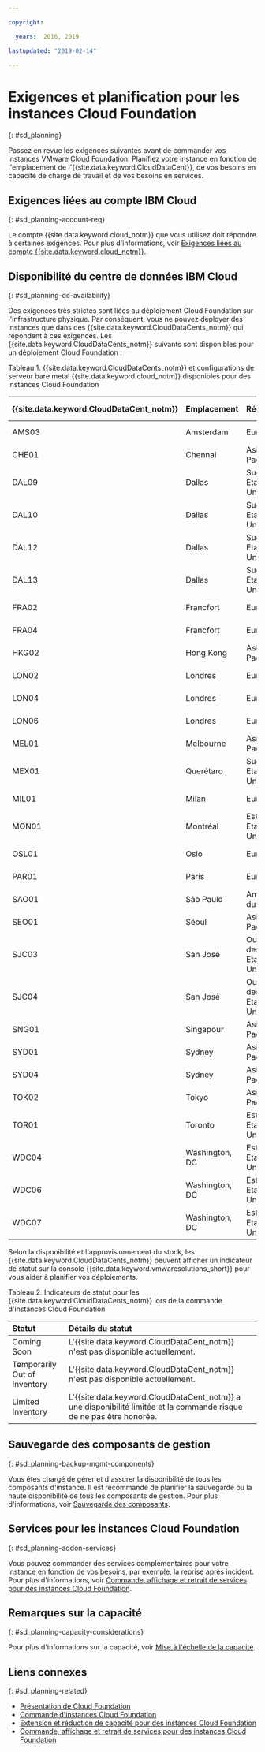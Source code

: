 ```yaml
---

copyright:

  years:  2016, 2019

lastupdated: "2019-02-14"

---
```


# Exigences et planification pour les instances Cloud Foundation
{: #sd_planning}

Passez en revue les exigences suivantes avant de commander vos instances VMware Cloud Foundation. Planifiez votre instance en fonction de l'emplacement de l'{{site.data.keyword.CloudDataCent}}, de vos besoins en capacité de charge de travail et de vos besoins en services.

## Exigences liées au compte IBM Cloud
{: #sd_planning-account-req}

Le compte {{site.data.keyword.cloud_notm}} que vous utilisez doit répondre à certaines exigences. Pour plus d'informations, voir [Exigences liées au compte {{site.data.keyword.cloud_notm}}](/docs/services/vmwaresolutions/vmonic?topic=vmware-solutions-slaccountrequirement).

## Disponibilité du centre de données IBM Cloud
{: #sd_planning-dc-availability}

Des exigences très strictes sont liées au déploiement Cloud Foundation sur l'infrastructure physique. Par conséquent, vous ne pouvez déployer des instances que dans des {{site.data.keyword.CloudDataCents_notm}} qui répondent à ces exigences. Les {{site.data.keyword.CloudDataCents_notm}} suivants sont disponibles pour un déploiement Cloud Foundation :

Tableau 1. {{site.data.keyword.CloudDataCents_notm}} et configurations de serveur bare metal {{site.data.keyword.cloud_notm}} disponibles pour des instances Cloud Foundation

| {{site.data.keyword.CloudDataCent_notm}} | Emplacement | Région | Configurations de serveur |
|:----------------------|:---------|:-------|:----------------------|
| AMS03 | Amsterdam | Europe | Skylake, Broadwell |
| CHE01 | Chennai | Asie-Pacifique | Skylake, Broadwell |
| DAL09 | Dallas | Sud des Etats-Unis | Skylake, Broadwell |
| DAL10 | Dallas | Sud des Etats-Unis | Skylake, Broadwell |
| DAL12 | Dallas | Sud des Etats-Unis | Skylake, Broadwell |
| DAL13 | Dallas | Sud des Etats-Unis | Skylake, Broadwell |
| FRA02 | Francfort | Europe | Skylake, Broadwell |
| FRA04 | Francfort | Europe | Skylake, Broadwell |
| HKG02 | Hong Kong | Asie-Pacifique | Skylake, Broadwell |
| LON02 | Londres | Europe | Skylake, Broadwell |
| LON04 | Londres | Europe | Skylake, Broadwell |
| LON06 | Londres | Europe | Skylake, Broadwell |
| MEL01 | Melbourne | Asie-Pacifique | Skylake, Broadwell |
| MEX01 | Querétaro | Sud des Etats-Unis | Skylake, Broadwell |
| MIL01 | Milan | Europe | Skylake, Broadwell |
| MON01 | Montréal | Est des Etats-Unis | Skylake, Broadwell |
| OSL01 | Oslo | Europe | Skylake, Broadwell |
| PAR01 | Paris | Europe | Skylake, Broadwell |
| SAO01 | São Paulo | Amérique du Sud | Skylake, Broadwell |
| SEO01 | Séoul | Asie-Pacifique | Skylake, Broadwell |
| SJC03 | San José | Ouest des Etats-Unis | Skylake, Broadwell |
| SJC04 | San José | Ouest des Etats-Unis | Skylake, Broadwell |
| SNG01 | Singapour | Asie-Pacifique | Skylake, Broadwell |
| SYD01 | Sydney | Asie-Pacifique | Skylake, Broadwell |
| SYD04 | Sydney | Asie-Pacifique | Skylake, Broadwell |
| TOK02 | Tokyo | Asie-Pacifique | Skylake, Broadwell |
| TOR01 | Toronto | Est des Etats-Unis | Skylake, Broadwell |
| WDC04 | Washington, DC | Est des Etats-Unis | Skylake, Broadwell |
| WDC06 | Washington, DC | Est des Etats-Unis | Skylake, Broadwell |
| WDC07 | Washington, DC | Est des Etats-Unis | Skylake, Broadwell |

Selon la disponibilité et l'approvisionnement du stock, les {{site.data.keyword.CloudDataCents_notm}} peuvent afficher un indicateur de statut sur la console {{site.data.keyword.vmwaresolutions_short}} pour vous aider à planifier vos déploiements.

Tableau 2. Indicateurs de statut pour les {{site.data.keyword.CloudDataCents_notm}} lors de la commande d'instances Cloud Foundation

| Statut | Détails du statut |
|:------------------------------|:--------------------------------------------------|
| Coming Soon                   | L'{{site.data.keyword.CloudDataCent_notm}} n'est pas disponible actuellement. |
| Temporarily Out of Inventory  | L'{{site.data.keyword.CloudDataCent_notm}} n'est pas disponible actuellement. |
| Limited Inventory             | L'{{site.data.keyword.CloudDataCent_notm}} a une disponibilité limitée et la commande risque de ne pas être honorée. |

## Sauvegarde des composants de gestion
{: #sd_planning-backup-mgmt-components}

Vous êtes chargé de gérer et d'assurer la disponibilité de tous les composants d'instance. Il est recommandé de planifier la sauvegarde ou la haute disponibilité de tous les composants de gestion. Pour plus d'informations, voir [Sauvegarde des composants](/docs/services/vmwaresolutions/archiref/solution?topic=vmware-solutions-solution_backingup).

## Services pour les instances Cloud Foundation
{: #sd_planning-addon-services}

Vous pouvez commander des services complémentaires pour votre instance en fonction de vos besoins, par exemple, la reprise après incident. Pour plus d'informations, voir [Commande, affichage et retrait de services pour des instances Cloud Foundation](/docs/services/vmwaresolutions/sddc?topic=vmware-solutions-sd_addingremovingservices).

## Remarques sur la capacité
{: #sd_planning-capacity-considerations}

Pour plus d'informations sur la capacité, voir [Mise à l'échelle de la capacité](/docs/services/vmwaresolutions/archiref/solution?topic=vmware-solutions-solution_scaling).

## Liens connexes
{: #sd_planning-related}

* [Présentation de Cloud Foundation](/docs/services/vmwaresolutions/sddc?topic=vmware-solutions-sd_cloudfoundationoverview)
* [Commande d'instances Cloud Foundation](/docs/services/vmwaresolutions/sddc?topic=vmware-solutions-sd_orderinginstance)
* [Extension et réduction de capacité pour des instances Cloud Foundation](/docs/services/vmwaresolutions/sddc?topic=vmware-solutions-sd_addingremovingservers)
* [Commande, affichage et retrait de services pour des instances Cloud Foundation](/docs/services/vmwaresolutions/sddc?topic=vmware-solutions-sd_addingremovingservices)
